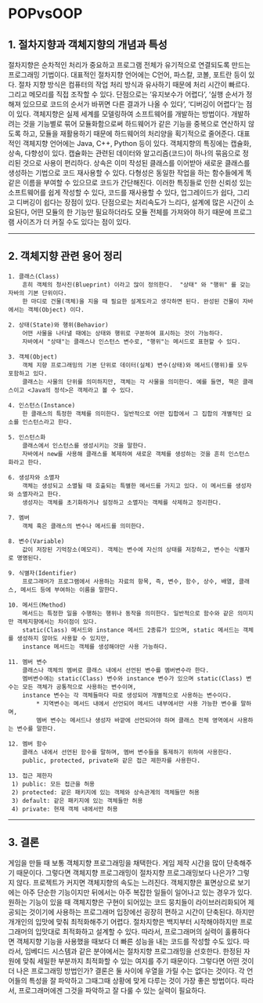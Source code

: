 # POPvsOOP

## 1.	절차지향과 객체지향의 개념과 특성
절차지향은 순차적인 처리가 중요하고 프로그램 전체가 유기적으로 연결되도록 만드는 프로그래밍 기법이다. 대표적인 절차지향 언어에는 C언어, 파스칼, 코볼, 포트란 등이 있다. 절차 지향 방식은 컴퓨터의 작업 처리 방식과 유사하기 때문에 처리 시간이 빠르다. 그리고 메모리를 직접 조작할 수 있다. 단점으로는 ‘유지보수가 어렵다’, ‘실행 순서가 정해져 있으므로 코드의 순서가 바뀌면 다른 결과가 나올 수 있다’, ‘디버깅이 어렵다’는 점이 있다.
객체지향은 실제 세계를 모델링하여 소프트웨어를 개발하는 방법이다. 개발하려는 것을 기능별로 묶어 모듈화함으로써 하드웨어가 같은 기능을 중복으로 연산하지 않도록 하고, 모듈을 재활용하기 때문에 하드웨어의 처리양을 획기적으로 줄어준다. 대표적인 객체지향 언어에는 Java, C++, Python 등이 있다. 
객체지향의 특징에는 캡슐화, 상속, 다향성이 있다. 캡슐화는 관련된 데이터와 알고리즘(코드)이 하나의 묶음으로 정리된 것으로 사용이 편리하다. 상속은 이미 작성된 클래스를 이어받아 새로운 클래스를 생성하는 기법으로 코드 재사용할 수 있다. 다형성은 동일한 작업을 하는 함수들에게 똑같은 이름을 부여할 수 있으므로 코드가 간단해진다. 이러한 특징들로 인한 신뢰성 있는 소프트웨어를 쉽게 작성할 수 있다, 코드를 재사용할 수 있다, 업그레이드가 쉽다, 그리고 디버깅이 쉽다는 장점이 있다. 단점으로는 처리속도가 느리다, 설계에 많은 시간이 소요된다, 어떤 모듈의 한 기능만 필요하더라도 모듈 전체를 가져와야 하기 때문에 프로그램 사이즈가 더 커질 수도 있다는 점이 있다. 
 
****
## 2.	객체지향 관련 용어 정리
```
1. 클래스(Class)
    흔히 객체의 청사진(Blueprint) 이라고 많이 정의한다.  "상태" 와 "행위" 를 갖는 자바의 기본 단위이다. 
    한 마디로 건물(객체)을 지을 때 필요한 설계도라고 생각하면 된다. 완성된 건물이 자바에서는 객체(Object) 이다.

2. 상태(State)와 행위(Behavior)
    어떤 사물을 나타낼 때에는 상태와 행위로 구분하여 표시하는 것이 가능하다. 
    자바에서 "상태"는 클래스나 인스턴스 변수로, "행위"는 메서드로 표현할 수 있다.

3. 객체(Object)
    객체 지향 프로그래밍의 기본 단위로 데이터(실체) 변수(상태)와 메서드(행위)를 모두 포함하고 있다. 
    클래스는 사물의 단위를 의미하지만, 객체는 각 사물을 의미한다. 예를 들면, 책은 클래스이고 <Java의 정석>은 객체라고 볼 수 있다.

4. 인스턴스(Instance)
    한 클래스의 특정한 객체를 의미한다. 일반적으로 어떤 집합에서 그 집합의 개별적인 요소를 인스턴스라고 한다.

5. 인스턴스화 
    클래스에서 인스턴스를 생성시키는 것을 말한다. 
    자바에서 new를 사용해 클래스를 복제하여 새로운 객체를 생성하는 것을 흔히 인스턴스화라고 한다.

6. 생성자와 소멸자
    객체는 생성되고 소멸될 때 호출되는 특별한 메서드를 가지고 있다. 이 메서드를 생성자와 소멸자라고 한다. 
    생성자는 객체를 초기화하거나 설정하고 소멸자는 객체를 삭제하고 정리한다. 

7. 멤버
    객체 혹은 클래스의 변수나 메서드를 의미한다.

8. 변수(Variable)
    값이 저장된 기억장소(메모리). 객체는 변수에 자신의 상태를 저장하고, 변수는 식별자로 명명된다. 

9. 식별자(Identifier)
    프로그래머가 프로그램에서 사용하는 자료의 항목, 즉, 변수, 함수, 상수, 배열, 클래스, 메서드 등에 부여하는 이름을 말한다.

10. 메서드(Method)
    메서드는 특정한 일을 수행하는 행위나 동작을 의미한다. 일반적으로 함수와 같은 의미지만 객체지향에서는 차이점이 있다. 
    static(Class) 메서드와 instance 메서드 2종류가 있으며, static 메서드는 객체를 생성하지 않아도 사용할 수 있지만, 
    instance 메서드는 객체를 생성해야만 사용 가능하다.

11. 멤버 변수
    클래스나 객체의 멤버로 클래스 내에서 선언된 변수를 멤버변수라 한다. 
    멤버변수에는 static(Class) 변수와 instance 변수가 있으며 static(Class) 변수는 모든 객체가 공통적으로 사용하는 변수이며, 
    instance 변수는 각 객체들마다 따로 생성되어 개별적으로 사용하는 변수이다.
        * 지역변수는 메서드 내에서 선언되어 메서드 내부에서만 사용 가능한 변수를 말하며, 
        멤버 변수는 메서드나 생성자 바깥에 선언되어야 하며 클래스 전체 영역에서 사용하는 변수를 말한다.

12. 멤버 함수
    클래스 내에서 선언된 함수를 말하며, 멤버 변수들을 통제하기 위하여 사용한다. 
    public, protected, private와 같은 접근 제한자를 사용한다.

13. 접근 제한자
 1) public: 모든 접근을 허용
 2) protected: 같은 패키지에 있는 객체와 상속관계의 객체들만 허용 
 3) default: 같은 패키지에 있는 객체들만 허용
 4) private: 현재 객체 내에서만 허용
```
****

## 3.	결론
  게임을 만들 때 보통 객체지향 프로그래밍을 채택한다. 게임 제작 시간을 많이 단축해주기 때문이다. 그렇다면 객체지향 프로그래밍이 절차지향 프로그래밍보다 나은가? 그렇지 않다. 프로젝트가 커지면 객체지향의 속도는 느려진다. 객체지향은 표면상으로 보기에는 아주 단순한 기능이지만 뒤에서는 아주 복잡한 일들이 일어나고 있는 경우가 있다. 원하는 기능이 있을 때 객체지향은 구현이 되어있는 코드 뭉치들이 라이브러리화되어 제공되는 것이기에 사용하는 프로그래머 입장에선 굉장히 편하고 시간이 단축된다. 하지만 개개인의 입맛에 맞춰 최적화해주기 어렵다. 절차지향은 백지부터 시작해야하지만 프로그래머의 입맛대로 최적화하고 설계할 수 있다. 따라서, 프로그래머의 실력이 훌륭하다면 객체지향 기능을 사용했을 때보다 더 빠른 성능을 내는 코드를 작성할 수도 있다. 따라서, 임베디드 시스템과 같은 분야에서는 절차지향 프로그래밍을 선호한다. 한정된 자원에 맞춰 세밀한 부분까지 최적화할 수 있는 여지를 주기 때문이다.
그렇다면 어떤 것이 더 나은 프로그래밍 방법인가? 결론은 둘 사이에 우열을 가릴 수는 없다는 것이다. 각 언어들의 특성을 잘 파악하고 그때그때 상황에 맞게 다루는 것이 가장 좋은 방법이다. 따라서, 프로그래머에겐 그것을 파악하고 잘 다룰 수 있는 실력이 필요하다.

